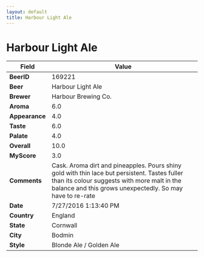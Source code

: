 ```yaml
---
layout: default
title: Harbour Light Ale
---
```


# Harbour Light Ale

| Field         | Value     |
|---------------|-----------|
| **BeerID** | 169221 |
| **Beer** | Harbour Light Ale |
| **Brewer** | Harbour Brewing Co. |
| **Aroma** | 6.0 |
| **Appearance** | 4.0 |
| **Taste** | 6.0 |
| **Palate** | 4.0 |
| **Overall** | 10.0 |
| **MyScore** | 3.0 |
| **Comments** | Cask. Aroma dirt and pineapples. Pours shiny gold with thin lace but persistent. Tastes fuller than its colour suggests with more malt in the balance and this grows unexpectedly. So may have to re-rate |
| **Date** | 7/27/2016 1:13:40 PM |
| **Country** | England |
| **State** | Cornwall |
| **City** | Bodmin |
| **Style** | Blonde Ale / Golden Ale |
